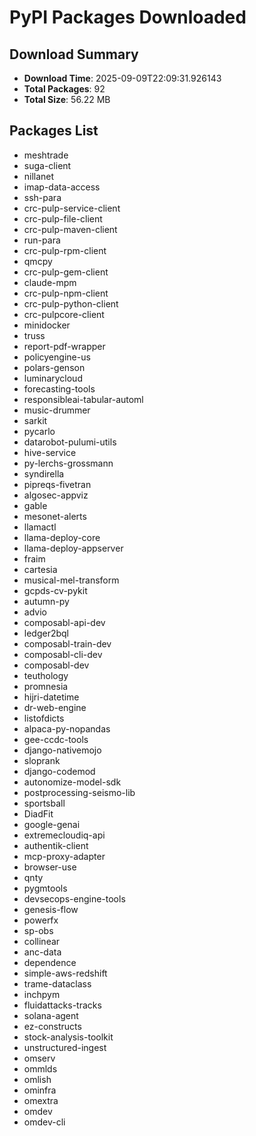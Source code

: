 # PyPI Packages Downloaded

## Download Summary
- **Download Time**: 2025-09-09T22:09:31.926143
- **Total Packages**: 92
- **Total Size**: 56.22 MB

## Packages List
- meshtrade
- suga-client
- nillanet
- imap-data-access
- ssh-para
- crc-pulp-service-client
- crc-pulp-file-client
- crc-pulp-maven-client
- run-para
- crc-pulp-rpm-client
- qmcpy
- crc-pulp-gem-client
- claude-mpm
- crc-pulp-npm-client
- crc-pulp-python-client
- crc-pulpcore-client
- minidocker
- truss
- report-pdf-wrapper
- policyengine-us
- polars-genson
- luminarycloud
- forecasting-tools
- responsibleai-tabular-automl
- music-drummer
- sarkit
- pycarlo
- datarobot-pulumi-utils
- hive-service
- py-lerchs-grossmann
- syndirella
- pipreqs-fivetran
- algosec-appviz
- gable
- mesonet-alerts
- llamactl
- llama-deploy-core
- llama-deploy-appserver
- fraim
- cartesia
- musical-mel-transform
- gcpds-cv-pykit
- autumn-py
- advio
- composabl-api-dev
- ledger2bql
- composabl-train-dev
- composabl-cli-dev
- composabl-dev
- teuthology
- promnesia
- hijri-datetime
- dr-web-engine
- listofdicts
- alpaca-py-nopandas
- gee-ccdc-tools
- django-nativemojo
- sloprank
- django-codemod
- autonomize-model-sdk
- postprocessing-seismo-lib
- sportsball
- DiadFit
- google-genai
- extremecloudiq-api
- authentik-client
- mcp-proxy-adapter
- browser-use
- qnty
- pygmtools
- devsecops-engine-tools
- genesis-flow
- powerfx
- sp-obs
- collinear
- anc-data
- dependence
- simple-aws-redshift
- trame-dataclass
- inchpym
- fluidattacks-tracks
- solana-agent
- ez-constructs
- stock-analysis-toolkit
- unstructured-ingest
- omserv
- ommlds
- omlish
- ominfra
- omextra
- omdev
- omdev-cli
